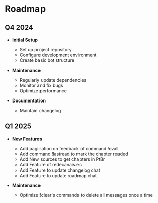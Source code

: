 # Roadmap

## Q4 2024
- **Initial Setup**
    - Set up project repository
    - Configure development environment
    - Create basic bot structure

- **Maintenance**
    - Regularly update dependencies
    - Monitor and fix bugs
    - Optimize performance

- **Documentation**
    - Maintain changelog

## Q1 2025
- **New Features**
    - Add pagination on feedback of command !ovall
    - Add command !lastread to mark the chapter readed
    - Add New sources to get chapters in PtBr
    - Add Feature of redecanais.ec
    - Add Feature to update changelog chat
    - Add Feature to update roadmap chat

- **Maintenance**
    - Optimize !clear's commands to delete all messages once a time
